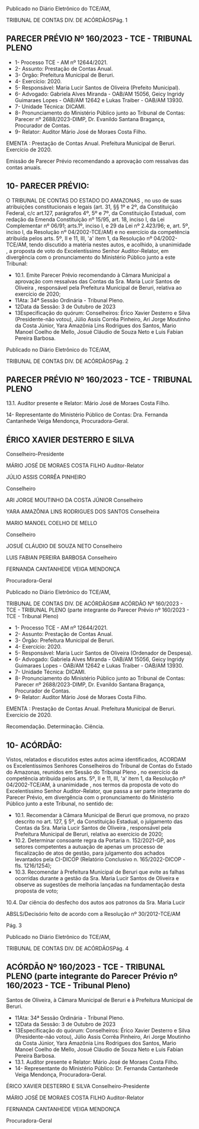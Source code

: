 Publicado  no  Diário  Eletrônico do TCE/AM,

TRIBUNAL DE CONTAS DIV. DE ACÓRDÃOSPág. 1

## PARECER PRÉVIO Nº 160/2023 - TCE - TRIBUNAL PLENO

- 1- Processo TCE - AM nº 12644/2021.
- 2- Assunto: Prestação de Contas Anual.
- 3- Órgão: Prefeitura Municipal de Beruri.
- 4- Exercício: 2020.
- 5- Responsável: Maria Lucir Santos de Oliveira (Prefeito Municipal).
- 6- Advogado: Gabriela Alves Miranda - OAB/AM 15056, Geicy Ingridy Guimaraes Lopes - OAB/AM 12642 e Lukas Traiber - OAB/AM 13930.
- 7- Unidade Técnica: DICAMI.
- 8- Pronunciamento  do  Ministério  Público  junto  ao  Tribunal  de  Contas: Parecer  nº 2688/2023-DIMP, Dr. Evanildo Santana Bragança, Procurador de Contas.
- 9- Relator: Auditor Mário José de Moraes Costa Filho.

EMENTA :  Prestação  de  Contas  Anual.    Prefeitura Municipal de Beruri.  Exercício de 2020.

Emissão de Parecer Prévio recomendando a aprovação com ressalvas das contas anuais.

## 10-  PARECER PRÉVIO:

O  TRIBUNAL  DE  CONTAS  DO  ESTADO  DO  AMAZONAS ,  no  uso  de  suas atribuições  constitucionais  e  legais  (art.  31,  §§  1º  e  2º,  da  Constituição  Federal,  c/c art.127,  parágrafos  4º,  5º  e  7º,  da  Constituição  Estadual,  com  redação  da  Emenda Constituição nº 15/95, art. 18, inciso I, da Lei Complementar nº 06/91; arts.1º, inciso I, e 29  da  Lei  nº  2.423/96;  e,  art.  5º,  inciso  I,  da  Resolução  nº  04/2002-TCE/AM)  e  no exercício da competência atribuída pelos arts. 5º, II e 11, III, 'a' item 1, da Resolução nº 04/2002-TCE/AM, tendo discutido a matéria nestes autos, e acolhido, à unanimidade , a proposta  de  voto  do  Excelentíssimo  Senhor  Auditor-Relator, em  divergência com  o pronunciamento do Ministério Público junto a este Tribunal:

- 10.1. Emite Parecer Prévio recomendando à Câmara Municipal a aprovação com ressalvas das Contas da Sra. Maria Lucir Santos de Oliveira ,  responsável  pela  Prefeitura  Municipal  de  Beruri,  relativa  ao exercício de 2020;
- 11Ata: 34ª Sessão Ordinária - Tribunal Pleno.
- 12Data da Sessão: 3 de Outubro de 2023
- 13Especificação do quórum: Conselheiros: Érico Xavier Desterro e Silva (Presidente-não  votou),  Júlio  Assis  Corrêa  Pinheiro,  Ari  Jorge  Moutinho  da  Costa Júnior,  Yara  Amazônia  Lins  Rodrigues  dos  Santos,  Mario  Manoel  Coelho  de  Mello, Josué Cláudio de Souza Neto e Luis Fabian Pereira Barbosa.

Publicado  no  Diário  Eletrônico do TCE/AM,

TRIBUNAL DE CONTAS DIV. DE ACÓRDÃOSPág. 2

## PARECER PRÉVIO Nº 160/2023 - TCE - TRIBUNAL PLENO

13.1. Auditor presente e Relator: Mário José de Moraes Costa Filho.

14-  Representante do Ministério Público de Contas: Dra. Fernanda Cantanhede Veiga Mendonça, Procuradora-Geral.

## ÉRICO XAVIER DESTERRO E SILVA

Conselheiro-Presidente

MÁRIO JOSÉ DE MORAES COSTA FILHO Auditor-Relator

JÚLIO ASSIS CORRÊA PINHEIRO

Conselheiro

ARI JORGE MOUTINHO DA COSTA JÚNIOR Conselheiro

YARA AMAZÔNIA LINS RODRIGUES DOS SANTOS Conselheira

MARIO MANOEL COELHO DE MELLO

Conselheiro

JOSUÉ CLÁUDIO DE SOUZA NETO Conselheiro

LUIS FABIAN PEREIRA BARBOSA Conselheiro

FERNANDA CANTANHEDE VEIGA MENDONÇA

Procuradora-Geral

Publicado  no  Diário  Eletrônico do TCE/AM,

TRIBUNAL DE CONTAS DIV. DE ACÓRDÃOS## ACÓRDÃO Nº 160/2023 - TCE - TRIBUNAL PLENO (parte integrante do Parecer Prévio nº 160/2023 - TCE - Tribunal Pleno)

- 1- Processo TCE - AM nº 12644/2021.
- 2- Assunto: Prestação de Contas Anual.
- 3- Órgão: Prefeitura Municipal de Beruri.
- 4- Exercício: 2020.
- 5- Responsável: Maria Lucir Santos de Oliveira (Ordenador de Despesa).
- 6- Advogado: Gabriela Alves Miranda - OAB/AM 15056, Geicy Ingridy Guimaraes Lopes - OAB/AM 12642 e Lukas Traiber - OAB/AM 13930.
- 7- Unidade Técnica: DICAMI.
- 8- Pronunciamento  do  Ministério  Público  junto  ao  Tribunal  de  Contas: Parecer  nº 2688/2023-DIMP, Dr. Evanildo Santana Bragança, Procurador de Contas.
- 9- Relator: Auditor Mário José de Moraes Costa Filho.

EMENTA :  Prestação  de  Contas  Anual.    Prefeitura Municipal de Beruri. Exercício de 2020.

Recomendação. Determinação. Ciência.

## 10-  ACÓRDÃO:

Vistos, relatados e discutidos estes autos acima identificados, ACORDAM os Excelentíssimos Senhores Conselheiros do Tribunal de Contas do Estado do Amazonas, reunidos em Sessão do Tribunal Pleno , no exercício da competência atribuída pelos arts. 5º, II e 11, III, 'a' item 1, da Resolução nº 04/2002-TCE/AM, à unanimidade , nos termos da  proposta  de  voto  do  Excelentíssimo  Senhor  Auditor-Relator,  que  passa  a  ser  parte integrante  do  Parecer  Prévio, em  divergência com  o  pronunciamento  do  Ministério Público junto a este Tribunal, no sentido de:

- 10.1. Recomendar à  Câmara  Municipal  de  Beruri  que  promova,  no  prazo descrito  no  art.  127,  §  5º,  da  Constituição  Estadual,  o  julgamento  das Contas  da Sra.  Maria  Lucir  Santos  de  Oliveira , responsável  pela Prefeitura Municipal de Beruri, relativa ao exercício de 2020;
- 10.2. Determinar consoante  regra  da  Portaria  n.  152/2021-GP,  aos  setores competentes a autuação de apenas um processo de fiscalização de atos de  gestão,  para  julgamento  dos  achados  levantados  pela  CI-DICOP (Relatório Conclusivo n. 165/2022-DICOP - fls. 1216/1254);
- 10.3. Recomendar à Prefeitura Municipal de  Beruri que  evite as falhas ocorridas  durante  a  gestão  da Sra.  Maria  Lucir  Santos  de  Oliveira e observe  as  sugestões  de  melhoria  lançadas  na  fundamentação  desta proposta de voto;

10.4. Dar  ciência do  desfecho  dos  autos  aos  patronos  da Sra.  Maria  Lucir

ABSLS/Decisório feito de acordo com a Resolução nº 30/2012-TCE/AM

Pág. 3

Publicado  no  Diário  Eletrônico do TCE/AM,

TRIBUNAL DE CONTAS DIV. DE ACÓRDÃOSPág. 4

## ACÓRDÃO Nº 160/2023 - TCE - TRIBUNAL PLENO (parte integrante do Parecer Prévio nº 160/2023 - TCE - Tribunal Pleno)

Santos  de  Oliveira, à Câmara  Municipal  de  Beruri  e  à  Prefeitura Municipal de Beruri.

- 11Ata: 34ª Sessão Ordinária - Tribunal Pleno.
- 12Data da Sessão: 3 de Outubro de 2023
- 13Especificação do quórum: Conselheiros: Érico Xavier Desterro e Silva (Presidente-não  votou),  Júlio  Assis  Corrêa  Pinheiro,  Ari  Jorge  Moutinho  da  Costa Júnior,  Yara  Amazônia  Lins  Rodrigues  dos  Santos,  Mario  Manoel  Coelho  de  Mello, Josué Cláudio de Souza Neto e Luis Fabian Pereira Barbosa.
- 13.1. Auditor presente e Relator: Mário José de Moraes Costa Filho.
- 14-  Representante do Ministério Público: Dr. Fernanda Cantanhede Veiga Mendonça, Procuradora-Geral.

ÉRICO XAVIER DESTERRO E SILVA Conselheiro-Presidente

MÁRIO JOSÉ DE MORAES COSTA FILHO Auditor-Relator

FERNANDA CANTANHEDE VEIGA MENDONÇA

Procuradora-Geral